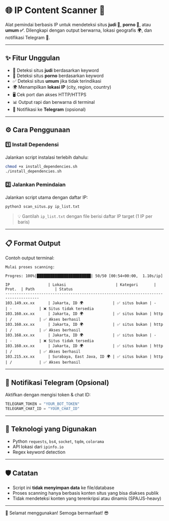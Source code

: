 # 🌐 IP Content Scanner 🎯

Alat pemindai berbasis IP untuk mendeteksi situs **judi 🎲**, **porno 🔞**, atau **umum ✅**. Dilengkapi dengan output berwarna, lokasi geografis 🌍, dan notifikasi Telegram 📩.

---

## ✨ Fitur Unggulan
- 🎲 Deteksi situs **judi** berdasarkan keyword
- 🔞 Deteksi situs **porno** berdasarkan keyword
- ✅ Deteksi situs **umum** jika tidak terindikasi
- 🌍 Menampilkan **lokasi IP** (city, region, country)
- 🖥️ Cek port dan akses HTTP/HTTPS
- 📊 Output rapi dan berwarna di terminal
- 📩 Notifikasi ke **Telegram** (opsional)

---

## ⚙️ Cara Penggunaan

### 1️⃣ Install Dependensi

Jalankan script instalasi terlebih dahulu:

```bash
chmod +x install_dependencies.sh
./install_dependencies.sh
```

### 2️⃣ Jalankan Pemindaian

Jalankan script utama dengan daftar IP:

```bash
python3 scan_situs.py ip_list.txt
```

> 💡 Gantilah `ip_list.txt` dengan file berisi daftar IP target (1 IP per baris)

---

## 📋 Format Output

Contoh output terminal:

```
Mulai proses scanning:

Progres: 100%|████████████████████████| 50/50 [00:54<00:00,  1.10s/ip]

IP                 | Lokasi                      | Kategori       | Prot.  | Path         | Status
-------------------------------------------------------------------------------------
103.149.xx.xx      | Jakarta, ID 🌍             | ✅ situs bukan | -      | -            | ❌ Situs tidak tersedia
103.160.xx.xx      | Jakarta, ID 🌍             | ✅ situs bukan | http   | /            | ✅ Akses berhasil
103.160.xx.xx      | Jakarta, ID 🌍             | ✅ situs bukan | http   | /            | ✅ Akses berhasil
103.168.xx.xx      | Jakarta, ID 🌍             | ✅ situs bukan | -      | -            | ❌ Situs tidak tersedia
103.160.xx.xx      | Jakarta, ID 🌍             | ✅ situs bukan | http   | /            | ✅ Akses berhasil
103.215.xx.xx      | Surabaya, East Java, ID 🌍 | ✅ situs bukan | http   | /            | ✅ Akses berhasil

```

---

## 📲 Notifikasi Telegram (Opsional)

Aktifkan dengan mengisi token & chat ID:

```python
TELEGRAM_TOKEN = "YOUR_BOT_TOKEN"
TELEGRAM_CHAT_ID = "YOUR_CHAT_ID"
```

---

## 🧠 Teknologi yang Digunakan
- Python `requests`, `bs4`, `socket`, `tqdm`, `colorama`
- API lokasi dari `ipinfo.io`
- Regex keyword detection

---

## 🛡️ Catatan
- Script ini **tidak menyimpan data** ke file/database
- Proses scanning hanya berbasis konten situs yang bisa diakses publik
- Tidak mendeteksi konten yang terenkripsi atau dinamis (SPA/JS-heavy)

---

🚀 Selamat menggunakan! Semoga bermanfaat! 😎
